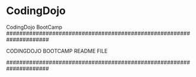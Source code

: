 # CodingDojo
CodingDojo BootCamp
#####################################################################

CODINGDOJO BOOTCAMP README FILE 




#####################################################################

